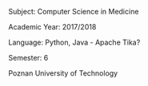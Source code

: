 Subject: Computer Science in Medicine

Academic Year: 2017/2018

Language: Python, Java - Apache Tika?

Semester: 6

Poznan University of Technology
